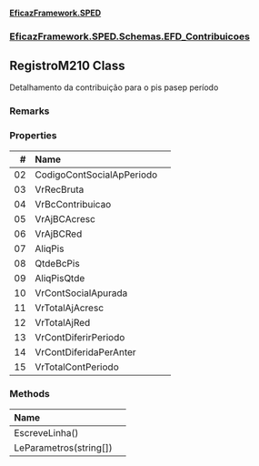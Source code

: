#### [EficazFramework.SPED](EficazFrameworkSPED.md 'EficazFramework SPED')
### [EficazFramework.SPED.Schemas.EFD_Contribuicoes](EficazFramework.SPED.Schemas.EFD_Contribuicoes.md 'EficazFramework.SPED.Schemas.EFD_Contribuicoes')

## RegistroM210 Class

Detalhamento da contribuição para o pis pasep período

### Remarks
### Properties

| # | Name | |
| ---: | :--- | :--- |
| 02 | CodigoContSocialApPeriodo |  |
| 03 | VrRecBruta |  |
| 04 | VrBcContribuicao |  |
| 05 | VrAjBCAcresc |  |
| 06 | VrAjBCRed |  |
| 07 | AliqPis |  |
| 08 | QtdeBcPis |  |
| 09 | AliqPisQtde |  |
| 10 | VrContSocialApurada |  |
| 11 | VrTotalAjAcresc |  |
| 12 | VrTotalAjRed |  |
| 13 | VrContDiferirPeriodo |  |
| 14 | VrContDiferidaPerAnter |  |
| 15 | VrTotalContPeriodo |  |
### Methods

| Name | |
| :--- | :--- |
| EscreveLinha() |  |
| LeParametros(string[]) |  |
